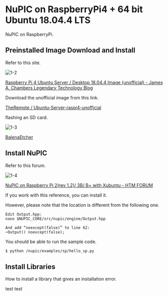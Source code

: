 # NuPIC on RaspberryPi4 + 64 bit Ubuntu 18.04.4 LTS

NuPIC on RaspberryPi.

## Preinstalled Image Download and Install

Refer to this site.

![1-2](https://github.com/PonDad/My-HTM-learning/blob/master/appendix-1/images/1-2.png?raw=true)

[Raspberry Pi 4 Ubuntu Server / Desktop 18.04.4 Image (unofficial) - James A. Chambers Legendary Technology Blog](https://jamesachambers.com/raspberry-pi-4-ubuntu-server-desktop-18-04-3-image-unofficial/)

Download the unofficial image from this link.

[TheRemote / Ubuntu-Server-raspi4-unofficial](https://github.com/TheRemote/Ubuntu-Server-raspi4-unofficial/releases)

flashing an SD card.

![1-3](https://github.com/PonDad/My-HTM-learning/blob/master/appendix-1/images/1-3.png?raw=true)

[BalenaEtcher](https://www.balena.io/etcher/)

## Install NuPIC

Refer to this forum.

![1-4](https://github.com/PonDad/My-HTM-learning/blob/master/appendix-1/images/1-4.png?raw=true)

[NuPIC on Raspberry Pi 2(rev 1.2)/ 3B/ B+ with Xubuntu - HTM FORUM](https://discourse.numenta.org/t/nupic-on-raspberry-pi-2-rev-1-2-3b-b-with-xubuntu/4550)

If you work with this reference, you can install it.

However, please note that the location is different from the following one.

```
Edit Output.hpp:
nano $NUPIC_CORE/src/nupic/engine/Output.hpp

And add “noexcept(false)” to line 62:
~Output() noexcept(false);
```

You should be able to run the sample code.

```bash
$ python /nupic/examples/sp/hello_sp.py
```

## Install Libraries

How to install a library that gives an installation error.

test test